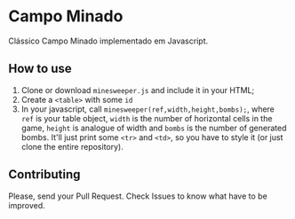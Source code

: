 # Campo Minado
Clássico Campo Minado implementado em Javascript.

## How to use
1. Clone or download `minesweeper.js` and include it in your HTML;
2. Create a `<table>` with some `id`
3. In your javascript, call `minesweeper(ref,width,height,bombs);`, where `ref` is your table object, `width` is the number of horizontal cells in the game, `height` is analogue of width and `bombs` is the number of generated bombs.
It'll just print some `<tr>` and `<td>`, so you have to style it (or just clone the entire repository).

## Contributing
Please, send your Pull Request. Check Issues to know what have to be improved.
